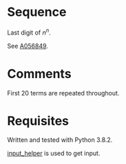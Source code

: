 # Sequence
Last digit of $n^n$.

See [A056849](https://oeis.org/A056849).

# Comments
First 20 terms are repeated throughout.

# Requisites
Written and tested with Python 3.8.2.

[input_helper](https://github.com/XPhyro/input_helper) is used to get input.
